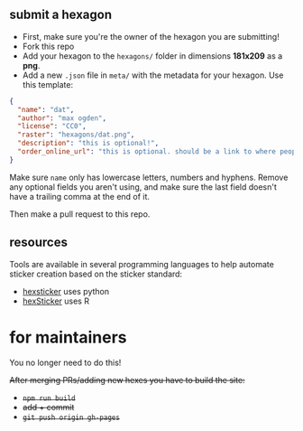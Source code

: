 
## submit a hexagon

- First, make sure you're the owner of the hexagon you are submitting!
- Fork this repo
- Add your hexagon to the `hexagons/` folder in dimensions **181x209** as a **png**.
- Add a new `.json` file in `meta/` with the metadata for your hexagon. Use this template:

```json
{
  "name": "dat",
  "author": "max ogden",
  "license": "CC0",
  "raster": "hexagons/dat.png",
  "description": "this is optional!",
  "order_online_url": "this is optional. should be a link to where people can buy the sticker online"
}
```

Make sure `name` only has lowercase letters, numbers and hyphens. Remove any optional fields you aren't using, and make sure the last field doesn't have a trailing comma at the end of it.

Then make a pull request to this repo. 

## resources

Tools are available in several programming languages to help automate sticker creation based on the sticker standard:

- [hexsticker](https://github.com/fridex/hexsticker) uses python
- [hexSticker](https://github.com/GuangchuangYu/hexSticker) uses R

# for maintainers

You no longer need to do this!

<del>
After merging PRs/adding new hexes you have to build the site:

- `npm run build`
- add + commit
- `git push origin gh-pages`
</del>
